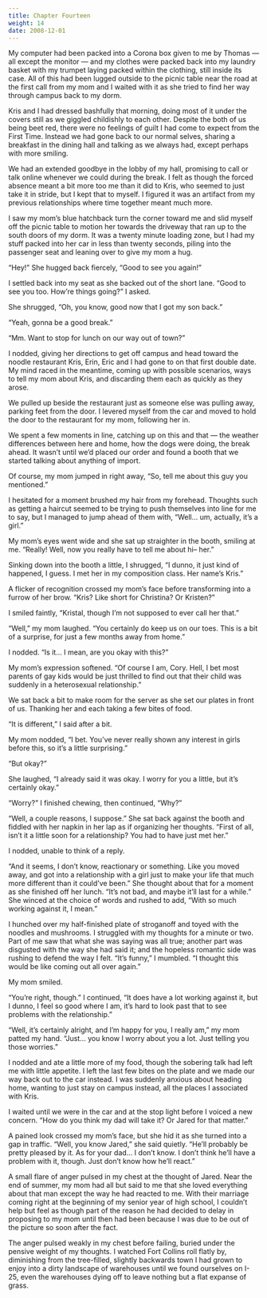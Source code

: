 ```yaml
---
title: Chapter Fourteen
weight: 14
date: 2008-12-01
---
```


My computer had been packed into a Corona box given to me by Thomas —
all except the monitor — and my clothes were packed back into my laundry
basket with my trumpet laying packed within the clothing, still inside
its case. All of this had been lugged outside to the picnic table near
the road at the first call from my mom and I waited with it as she tried
to find her way through campus back to my dorm.

Kris and I had dressed bashfully that morning, doing most of it under
the covers still as we giggled childishly to each other. Despite the
both of us being beet red, there were no feelings of guilt I had come to
expect from the First Time. Instead we had gone back to our normal
selves, sharing a breakfast in the dining hall and talking as we always
had, except perhaps with more smiling.

We had an extended goodbye in the lobby of my hall, promising to call or
talk online whenever we could during the break. I felt as though the
forced absence meant a bit more too me than it did to Kris, who seemed
to just take it in stride, but I kept that to myself. I figured it was
an artifact from my previous relationships where time together meant
much more.

I saw my mom’s blue hatchback turn the corner toward me and slid myself
off the picnic table to motion her towards the driveway that ran up to
the south doors of my dorm. It was a twenty minute loading zone, but I
had my stuff packed into her car in less than twenty seconds, piling
into the passenger seat and leaning over to give my mom a hug.

“Hey!” She hugged back fiercely, “Good to see you again!”

I settled back into my seat as she backed out of the short lane. “Good
to see you too. How’re things going?” I asked.

She shrugged, “Oh, you know, good now that I got my son back.”

“Yeah, gonna be a good break.”

“Mm. Want to stop for lunch on our way out of town?”

I nodded, giving her directions to get off campus and head toward the
noodle restaurant Kris, Erin, Eric and I had gone to on that first
double date. My mind raced in the meantime, coming up with possible
scenarios, ways to tell my mom about Kris, and discarding them each as
quickly as they arose.

We pulled up beside the restaurant just as someone else was pulling
away, parking feet from the door. I levered myself from the car and
moved to hold the door to the restaurant for my mom, following her in.

We spent a few moments in line, catching up on this and that — the
weather differences between here and home, how the dogs were doing, the
break ahead. It wasn’t until we’d placed our order and found a booth
that we started talking about anything of import.

Of course, my mom jumped in right away, “So, tell me about this guy you
mentioned.”

I hesitated for a moment brushed my hair from my forehead. Thoughts such
as getting a haircut seemed to be trying to push themselves into line
for me to say, but I managed to jump ahead of them with, “Well... um,
actually, it’s a girl.”

My mom’s eyes went wide and she sat up straighter in the booth, smiling
at me. “Really! Well, now you really have to tell me about hi– her.”

Sinking down into the booth a little, I shrugged, “I dunno, it just kind
of happened, I guess. I met her in my composition class. Her name’s
Kris.”

A flicker of recognition crossed my mom’s face before transforming into
a furrow of her brow. “Kris? Like short for Christina? Or Kristen?”

I smiled faintly, “Kristal, though I’m not supposed to ever call her
that.”

“Well,” my mom laughed. “You certainly do keep us on our toes. This is a
bit of a surprise, for just a few months away from home.”

I nodded. “Is it... I mean, are you okay with this?”

My mom’s expression softened. “Of course I am, Cory. Hell, I bet most
parents of gay kids would be just thrilled to find out that their child
was suddenly in a heterosexual relationship.”

We sat back a bit to make room for the server as she set our plates in
front of us. Thanking her and each taking a few bites of food.

“It is different,” I said after a bit.

My mom nodded, “I bet. You’ve never really shown any interest in girls
before this, so it’s a little surprising.”

“But okay?”

She laughed, “I already said it was okay. I worry for you a little, but
it’s certainly okay.”

“Worry?” I finished chewing, then continued, “Why?”

“Well, a couple reasons, I suppose.” She sat back against the booth and
fiddled with her napkin in her lap as if organizing her thoughts. “First
of all, isn’t it a little soon for a relationship? You had to have just
met her.”

I nodded, unable to think of a reply.

“And it seems, I don’t know, reactionary or something. Like you moved
away, and got into a relationship with a girl just to make your life
that much more different than it could’ve been.” She thought about that
for a moment as she finished off her lunch. “It’s not bad, and maybe
it’ll last for a while.” She winced at the choice of words and rushed to
add, “With so much working against it, I mean.”

I hunched over my half-finished plate of stroganoff and toyed with the
noodles and mushrooms. I struggled with my thoughts for a minute or two.
Part of me saw that what she was saying was all true; another part was
disgusted with the way she had said it; and the hopeless romantic side
was rushing to defend the way I felt. “It’s funny,” I mumbled. “I
thought this would be like coming out all over again.”

My mom smiled.

“You’re right, though.” I continued, “It does have a lot working against
it, but I dunno, I feel so good where I am, it’s hard to look past that
to see problems with the relationship.”

“Well, it’s certainly alright, and I’m happy for you, I really am,” my
mom patted my hand. “Just... you know I worry about you a lot. Just
telling you those worries.”

I nodded and ate a little more of my food, though the sobering talk had
left me with little appetite. I left the last few bites on the plate and
we made our way back out to the car instead. I was suddenly anxious
about heading home, wanting to just stay on campus instead, all the
places I associated with Kris.

I waited until we were in the car and at the stop light before I voiced
a new concern. “How do you think my dad will take it? Or Jared for that
matter.”

A pained look crossed my mom’s face, but she hid it as she turned into a
gap in traffic. “Well, you know Jared,” she said quietly. “He’ll
probably be pretty pleased by it. As for your dad... I don’t know. I
don’t think he’ll have a problem with it, though. Just don’t know how
he’ll react.”

A small flare of anger pulsed in my chest at the thought of Jared. Near
the end of summer, my mom had all but said to me that she loved
everything about that man except the way he had reacted to me. With
their marriage coming right at the beginning of my senior year of high
school, I couldn’t help but feel as though part of the reason he had
decided to delay in proposing to my mom until then had been because I
was due to be out of the picture so soon after the fact.

The anger pulsed weakly in my chest before failing, buried under the
pensive weight of my thoughts. I watched Fort Collins roll flatly by,
diminishing from the tree-filled, slightly backwards town I had grown to
enjoy into a dirty landscape of warehouses until we found ourselves on
I-25, even the warehouses dying off to leave nothing but a flat expanse
of grass.
